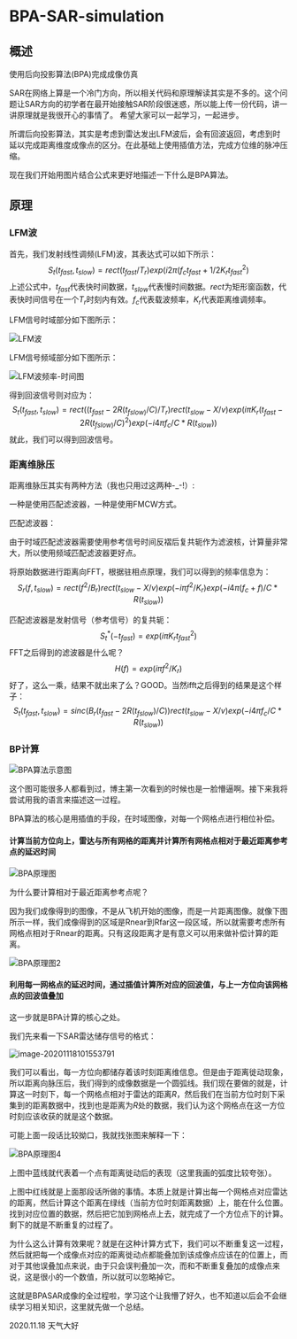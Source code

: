 # BPA-SAR-simulation
## 概述

使用后向投影算法(BPA)完成成像仿真

SAR在网络上算是一个冷门方向，所以相关代码和原理解读其实是不多的。这个问题让SAR方向的初学者在最开始接触SAR阶段很迷惑，所以能上传一份代码，讲一讲原理就是我很开心的事情了。
希望大家可以一起学习，一起进步。

所谓后向投影算法，其实是考虑到雷达发出LFM波后，会有回波返回，考虑到时延以完成距离维度成像点的区分。在此基础上使用插值方法，完成方位维的脉冲压缩。

现在我们开始用图片结合公式来更好地描述一下什么是BPA算法。

## 原理

### LFM波

首先，我们发射线性调频(LFM)波，其表达式可以如下所示：
$$
S_t(t_{fast},t_{slow}) = rect(t_{fast}/T_r)exp(i2\pi(f_ct_{fast}+1/2K_rt_{fast}^2)
$$
上述公式中，$t_{fast}$代表快时间数据，$t_{slow}$代表慢时间数据。$rect$为矩形窗函数，代表快时间信号在一个$T_r$时刻内有效。$f_c$代表载波频率，$K_r$代表距离维调频率。

LFM信号时域部分如下图所示：

![LFM波](README.assets/LFM波.jpg)

LFM信号频域部分如下图所示：

![LFM波频率-时间图](README.assets/LFM波频率-时间图.jpg)

得到回波信号则对应为：
$$
S_t(t_{fast},t_{slow}) = rect((t_{fast}-2R(t_{fslow)}/C)/T_r)rect(t_{slow}-X/v)exp(i\pi K_r(t_{fast}-2R(t_{fslow)}/C)^2)exp(-i4\pi f_c/C*R(t_{slow}))
$$
就此，我们可以得到回波信号。



### 距离维脉压

距离维脉压其实有两种方法（我也只用过这两种-_-!）:

一种是使用匹配滤波器，一种是使用FMCW方式。

匹配滤波器：

由于时域匹配滤波器需要使用参考信号时间反褶后复共轭作为滤波核，计算量非常大，所以使用频域匹配滤波器更好点。

将原始数据进行距离向FFT，根据驻相点原理，我们可以得到的频率信息为：
$$
S_r(f,t_{slow}) = rect(f^2/B_r)rect(t_{slow}-X/v)exp(-i\pi f^2/K_r)exp(-i4\pi (f_c+f)/C*R(t_{slow}))
$$


匹配滤波器是发射信号（参考信号）的复共轭：
$$
S_t^*(-t_{fast}) = exp(i\pi K_rt_{fast}^2)
$$
FFT之后得到的滤波器是什么呢？
$$
H(f) = exp(i\pi f^2/K_r)
$$
好了，这么一乘，结果不就出来了么？GOOD。当然ifft之后得到的结果是这个样子：
$$
S_t(t_{fast},t_{slow}) = sinc(B_r(t_{fast}-2R(t_{fslow})/C))rect(t_{slow}-X/v)exp(-i4\pi f_c/C*R(t_{slow}))
$$


### BP计算

![BPA算法示意图](README.assets/BPA算法示意图.png)

这个图可能很多人都看到过，博主第一次看到的时候也是一脸懵逼啊。接下来我将尝试用我的语言来描述这一过程。

BPA算法的核心是用插值的手段，在时域图像，对每一个网格点进行相位补偿。

#### 计算当前方位向上，雷达与所有网格的距离并计算所有网格点相对于最近距离参考点的延迟时间

![BPA原理图](README.assets/BPA原理图1.jpg)

为什么要计算相对于最近距离参考点呢？

因为我们成像得到的图像，不是从飞机开始的图像，而是一片距离图像。就像下图所示一样，我们成像得到的区域是Rnear到Rfar这一段区域，所以就需要考虑所有网格点相对于Rnear的距离。只有这段距离才是有意义可以用来做补偿计算的距离。

![BPA原理图2](README.assets/BPA原理图2.jpg)

#### 利用每一网格点的延迟时间，通过插值计算所对应的回波值，与上一方位向该网格点的回波值叠加



这一步就是BPA计算的核心之处。

我们先来看一下SAR雷达储存信号的格式：

![image-20201118101553791](README.assets/BPA原理图3.png)



我们可以看出，每一方位向都储存着该时刻距离维信息。但是由于距离徙动现象，所以距离向脉压后，我们得到的成像数据是一个圆弧线。我们现在要做的就是，计算这一时刻下，每一个网格点相对于雷达的距离$R$，然后我们在当前方位时刻下采集到的距离数据中，找到也是距离为$R$处的数据，我们认为这个网格点在这一方位时刻应该收获的就是这个数据。

可能上面一段话比较拗口，我就找张图来解释一下：

![BPA原理图4](README.assets/BPA原理图4.jpg)

上图中蓝线就代表着一个点有距离徙动后的表现（这里我画的弧度比较夸张）。

上图中红线就是上面那段话所做的事情。本质上就是计算出每一个网格点对应雷达的距离，然后计算这个距离在绿线（当前方位时刻距离数据）上，能在什么位置。找到对应位置的数据，然后把它加到网格点上去，就完成了一个方位点下的计算。剩下的就是不断重复的过程了。

为什么这么计算有效果呢？就是在这种计算方式下，我们可以不断重复这一过程，然后就把每一个成像点对应的距离徙动点都能叠加到该成像点应该在的位置上，而对于其他误叠加点来说，由于只会误判叠加一次，而和不断重复叠加的成像点来说，这是很小的一个数值，所以就可以忽略掉它。

这就是BPASAR成像的全过程啦，学习这个让我懵了好久，也不知道以后会不会继续学习相关知识，这里就先做一个总结。

2020.11.18 天气大好